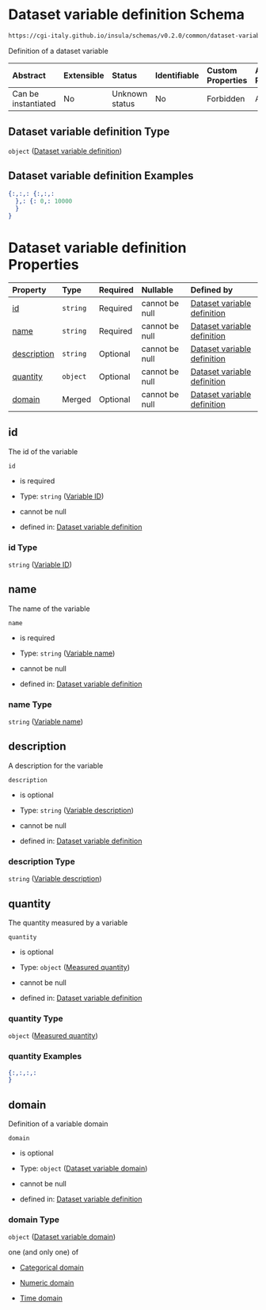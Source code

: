 # Dataset variable definition Schema

```txt
https://cgi-italy.github.io/insula/schemas/v0.2.0/common/dataset-variable.schema.json
```

Definition of a dataset variable

| Abstract            | Extensible | Status         | Identifiable | Custom Properties | Additional Properties | Access Restrictions | Defined In                                                                                         |
| :------------------ | :--------- | :------------- | :----------- | :---------------- | :-------------------- | :------------------ | :------------------------------------------------------------------------------------------------- |
| Can be instantiated | No         | Unknown status | No           | Forbidden         | Allowed               | none                | [dataset-variable.schema.json](schemas/common/dataset-variable.schema.json) |

## Dataset variable definition Type

`object` ([Dataset variable definition](dataset-variable.md))

## Dataset variable definition Examples

```json
{:,:,: {:,:,:
  },: {: 0,: 10000
  }
}
```

# Dataset variable definition Properties

| Property                    | Type     | Required | Nullable       | Defined by                                                                                                                                                                                         |
| :-------------------------- | :------- | :------- | :------------- | :------------------------------------------------------------------------------------------------------------------------------------------------------------------------------------------------- |
| [id](#id)                   | `string` | Required | cannot be null | [Dataset variable definition](dataset-variable-properties-variable-id.md)                   |
| [name](#name)               | `string` | Required | cannot be null | [Dataset variable definition](dataset-variable-properties-variable-name.md)               |
| [description](#description) | `string` | Optional | cannot be null | [Dataset variable definition](dataset-variable-properties-variable-description.md) |
| [quantity](#quantity)       | `object` | Optional | cannot be null | [Dataset variable definition](measured-quantity.md)                                  |
| [domain](#domain)           | Merged   | Optional | cannot be null | [Dataset variable definition](dataset-variable-domain.md)                        |

## id

The id of the variable

`id`

* is required

* Type: `string` ([Variable ID](dataset-variable-properties-variable-id.md))

* cannot be null

* defined in: [Dataset variable definition](dataset-variable-properties-variable-id.md)

### id Type

`string` ([Variable ID](dataset-variable-properties-variable-id.md))

## name

The name of the variable

`name`

* is required

* Type: `string` ([Variable name](dataset-variable-properties-variable-name.md))

* cannot be null

* defined in: [Dataset variable definition](dataset-variable-properties-variable-name.md)

### name Type

`string` ([Variable name](dataset-variable-properties-variable-name.md))

## description

A description for the variable

`description`

* is optional

* Type: `string` ([Variable description](dataset-variable-properties-variable-description.md))

* cannot be null

* defined in: [Dataset variable definition](dataset-variable-properties-variable-description.md)

### description Type

`string` ([Variable description](dataset-variable-properties-variable-description.md))

## quantity

The quantity measured by a variable

`quantity`

* is optional

* Type: `object` ([Measured quantity](measured-quantity.md))

* cannot be null

* defined in: [Dataset variable definition](measured-quantity.md)

### quantity Type

`object` ([Measured quantity](measured-quantity.md))

### quantity Examples

```json
{:,:,:,:
}
```

## domain

Definition of a variable domain

`domain`

* is optional

* Type: `object` ([Dataset variable domain](dataset-variable-domain.md))

* cannot be null

* defined in: [Dataset variable definition](dataset-variable-domain.md)

### domain Type

`object` ([Dataset variable domain](dataset-variable-domain.md))

one (and only one) of

* [Categorical domain](dataset-variable-domain-defs-categorical-domain.md)

* [Numeric domain](dataset-variable-domain-defs-numeric-domain.md)

* [Time domain](dataset-variable-domain-defs-time-domain.md)

